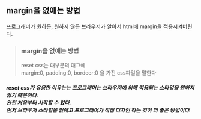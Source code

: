 ## margin을 없애는 방법

프로그래머가 원하든, 원하지 않든 브라우저가 알아서 html에 margin을 적용시켜버린다. <br>

> ### margin을 없애는 방법
>
> reset css는 대부분의 대그에 <br>
> margin:0, padding:0, bordeer:0 을 가진 css파일을 말한다 <br>

<h5> reset css가 유용한 이유는는 프로그래머는 브라우저에 의해 적용되는 스타일을 원하지 않기 때문이다. <br>
완전 처음부터 시작할 수 있다. <br>
먼저 브라우저 스타일을 없애고 프로그래머가 직접 디자인 하는 것이 더 좋은 방법이다.

